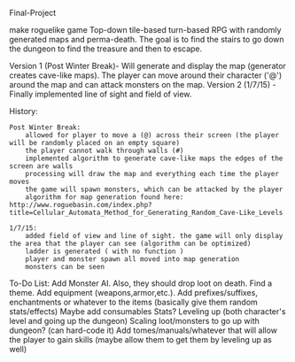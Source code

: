 Final-Project

make roguelike game
Top-down tile-based turn-based RPG with randomly generated maps and perma-death.
The goal is to find the stairs to go down the dungeon to find the treasure and then to escape.

Version 1 (Post Winter Break)- Will generate and display the map (generator creates cave-like maps). The player can move around their character ('@') around the map and can attack monsters on the map.
Version 2 (1/7/15) - Finally implemented line of sight and field of view.

History:

	Post Winter Break:
		allowed for player to move a (@) across their screen (the player will be randomly placed on an empty square)
		the player cannot walk through walls (#)
		implemented algorithm to generate cave-like maps the edges of the screen are walls
		processing will draw the map and everything each time the player moves
		the game will spawn monsters, which can be attacked by the player
		algorithm for map generation found here: http://www.roguebasin.com/index.php?title=Cellular_Automata_Method_for_Generating_Random_Cave-Like_Levels
		
	1/7/15:
		added field of view and line of sight. the game will only display the area that the player can see (algorithm can be optimized)
		ladder is generated ( with no function ) 
		player and monster spawn all moved into map generation
		monsters can be seen

To-Do List:
Add Monster AI. Also, they should drop loot on death.
Find a theme.
Add equipment (weapons,armor,etc.).
Add prefixes/suffixes, enchantments or whatever to the items (basically give them random stats/effects)
Maybe add consumables
Stats?
Leveling up (both character's level and going up the dungeon)
Scaling loot/monsters to go up with dungeon? (can hard-code it)
Add tomes/manuals/whatever that will allow the player to gain skills (maybe allow them to get them by leveling up as well)


